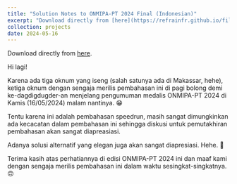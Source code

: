 ```yaml
---
title: "Solution Notes to ONMIPA-PT 2024 Final (Indonesian)"
excerpt: "Download directly from [here](https://refrainfr.github.io/files/Pembahasan_ONMIPA_PT_Nasional_2024.pdf)."
collection: projects
date: 2024-05-16
---
```


Download directly from [here](https://refrainfr.github.io/files/Pembahasan_ONMIPA_PT_Nasional_2024.pdf).

Hi lagi!

Karena ada tiga oknum yang iseng (salah satunya ada di Makassar, hehe), ketiga oknum dengan sengaja merilis pembahasan ini di pagi bolong demi ke-dagdigdugder-an menjelang pengumuman medalis ONMIPA-PT 2024 di Kamis (16/05/2024) malam nantinya. 😁

Tentu karena ini adalah pembahasan speedrun, masih sangat dimungkinkan ada kecacatan dalam pembahasan ini sehingga diskusi untuk pemutakhiran pembahasan akan sangat diapreasiasi.

Adanya solusi alternatif yang elegan juga akan sangat diapresiasi. Hehe. 🙂

Terima kasih atas perhatiannya di edisi ONMIPA-PT 2024 ini dan maaf kami dengan sengaja merilis pembahasan ini dalam waktu sesingkat-singkatnya. 🙃
